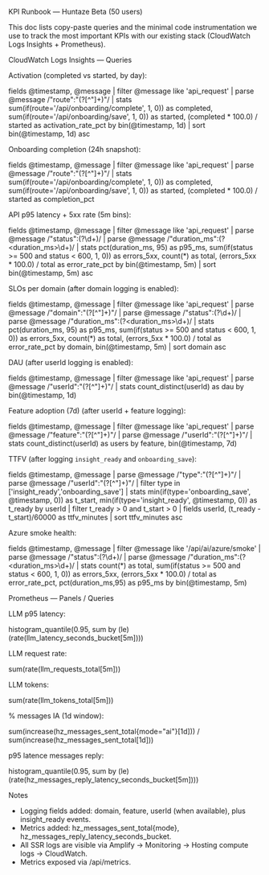KPI Runbook — Huntaze Beta (50 users)

This doc lists copy-paste queries and the minimal code instrumentation we use to track the most important KPIs with our existing stack (CloudWatch Logs Insights + Prometheus).

CloudWatch Logs Insights — Queries

Activation (completed vs started, by day):

fields @timestamp, @message
| filter @message like 'api_request'
| parse @message /"route":"(?<route>[^\"]+)"/
| stats
  sum(if(route='/api/onboarding/complete', 1, 0)) as completed,
  sum(if(route='/api/onboarding/save', 1, 0))     as started,
  (completed * 100.0) / started                   as activation_rate_pct
  by bin(@timestamp, 1d)
| sort bin(@timestamp, 1d) asc

Onboarding completion (24h snapshot):

fields @timestamp, @message
| filter @message like 'api_request'
| parse @message /"route":"(?<route>[^\"]+)"/
| stats
  sum(if(route='/api/onboarding/complete', 1, 0)) as completed,
  sum(if(route='/api/onboarding/save', 1, 0))     as started,
  (completed * 100.0) / started                   as completion_pct

API p95 latency + 5xx rate (5m bins):

fields @timestamp, @message
| filter @message like 'api_request'
| parse @message /"status":(?<status>\d+)/
| parse @message /"duration_ms":(?<duration_ms>\d+)/
| stats
    pct(duration_ms, 95) as p95_ms,
    sum(if(status >= 500 and status < 600, 1, 0)) as errors_5xx,
    count(*) as total,
    (errors_5xx * 100.0) / total as error_rate_pct
  by bin(@timestamp, 5m)
| sort bin(@timestamp, 5m) asc

SLOs per domain (after domain logging is enabled):

fields @timestamp, @message
| filter @message like 'api_request'
| parse @message /"domain":"(?<domain>[^\"]+)"/
| parse @message /"status":(?<status>\d+)/
| parse @message /"duration_ms":(?<duration_ms>\d+)/
| stats
    pct(duration_ms, 95) as p95_ms,
    sum(if(status >= 500 and status < 600, 1, 0)) as errors_5xx,
    count(*) as total,
    (errors_5xx * 100.0) / total as error_rate_pct
  by domain, bin(@timestamp, 5m)
| sort domain asc

DAU (after userId logging is enabled):

fields @timestamp, @message
| filter @message like 'api_request'
| parse @message /"userId":"(?<userId>[^\"]+)"/
| stats count_distinct(userId) as dau by bin(@timestamp, 1d)

Feature adoption (7d) (after userId + feature logging):

fields @timestamp, @message
| filter @message like 'api_request'
| parse @message /"feature":"(?<feature>[^\"]+)"/
| parse @message /"userId":"(?<userId>[^\"]+)"/
| stats count_distinct(userId) as users by feature, bin(@timestamp, 7d)

TTFV (after logging `insight_ready` and `onboarding_save`):

fields @timestamp, @message
| parse @message /"type":"(?<type>[^\"]+)"/
| parse @message /"userId":"(?<userId>[^\"]+)"/
| filter type in ['insight_ready','onboarding_save']
| stats
    min(if(type='onboarding_save', @timestamp, 0))  as t_start,
    min(if(type='insight_ready',   @timestamp, 0))  as t_ready
  by userId
| filter t_ready > 0 and t_start > 0
| fields userId, (t_ready - t_start)/60000 as ttfv_minutes
| sort ttfv_minutes asc

Azure smoke health:

fields @timestamp, @message
| filter @message like '/api/ai/azure/smoke'
| parse @message /"status":(?<status>\d+)/
| parse @message /"duration_ms":(?<duration_ms>\d+)/
| stats
    count(*) as total,
    sum(if(status >= 500 and status < 600, 1, 0)) as errors_5xx,
    (errors_5xx * 100.0) / total as error_rate_pct,
    pct(duration_ms,95) as p95_ms
  by bin(@timestamp, 5m)

Prometheus — Panels / Queries

LLM p95 latency:

histogram_quantile(0.95, sum by (le) (rate(llm_latency_seconds_bucket[5m])))

LLM request rate:

sum(rate(llm_requests_total[5m]))

LLM tokens:

sum(rate(llm_tokens_total[5m]))

% messages IA (1d window):

sum(increase(hz_messages_sent_total{mode="ai"}[1d])) / sum(increase(hz_messages_sent_total[1d]))

p95 latence messages reply:

histogram_quantile(0.95, sum by (le) (rate(hz_messages_reply_latency_seconds_bucket[5m])))

Notes
- Logging fields added: domain, feature, userId (when available), plus insight_ready events.
- Metrics added: hz_messages_sent_total{mode}, hz_messages_reply_latency_seconds_bucket.
- All SSR logs are visible via Amplify → Monitoring → Hosting compute logs → CloudWatch.
- Metrics exposed via /api/metrics.
